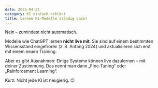 ```yaml
---
date: 2025-04-21
category: KI einfach erklärt
title: Lernen KI-Modelle ständig dazu?
---
```


Nein – zumindest nicht automatisch.

Modelle wie ChatGPT lernen **nicht live mit**. Sie sind auf einem bestimmten Wissensstand eingefroren (z. B. Anfang 2024) und aktualisieren sich erst mit einem neuen Training.

Aber es gibt Ausnahmen: Einige Systeme können live dazulernen – mit deiner Zustimmung. Das nennt man dann „Fine-Tuning“ oder „Reinforcement Learning“.

Kurz: Nicht jede KI ist neugierig. 😉